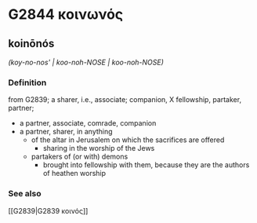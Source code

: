 # G2844 κοινωνός

## koinōnós

_(koy-no-nos' | koo-noh-NOSE | koo-noh-NOSE)_

### Definition

from G2839; a sharer, i.e., associate; companion, X fellowship, partaker, partner; 

- a partner, associate, comrade, companion
- a partner, sharer, in anything
  - of the altar in Jerusalem on which the sacrifices are offered
    - sharing in the worship of the Jews
  - partakers of (or with) demons
    - brought into fellowship with them, because they are the authors of heathen worship

### See also

[[G2839|G2839 κοινός]]
